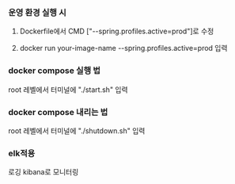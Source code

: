 ### 운영 환경 실행 시
1. Dockerfile에서 CMD ["--spring.profiles.active=prod"]로 수정

2. docker run your-image-name --spring.profiles.active=prod 입력

### docker compose 실행 법
root 레벨에서 터미널에 "./start.sh" 입력

### docker compose 내리는 법
root 레벨에서 터미널에 "./shutdown.sh" 입력

### elk적용
로깅 kibana로 모니터링
